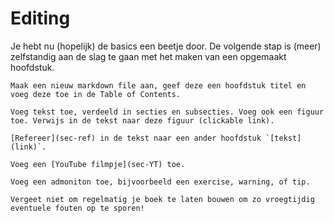 # Editing

Je hebt nu (hopelijk) de basics een beetje door. De volgende stap is (meer) zelfstandig aan de slag te gaan met het maken van een opgemaakt hoofdstuk.

```{exercise} Hoofdstuk toevoegen
Maak een nieuw markdown file aan, geef deze een hoofdstuk titel en voeg deze toe in de Table of Contents.
```

```{exercise} Secties en content toevoegen
Voeg tekst toe, verdeeld in secties en subsecties. Voeg ook een figuur toe. Verwijs in de tekst naar deze figuur (clickable link).
```

```{exercise} Verwijzing naar een hoofdstuk
[Refereer](sec-ref) in de tekst naar een ander hoofdstuk `[tekst](link)`. 
```

```{exercise} YouTube filmpje toevoegen
Voeg een [YouTube filmpje](sec-YT) toe.
```

```{exercise} Admonitions toevoegen
Voeg een admoniton toe, bijvoorbeeld een exercise, warning, of tip.
```

```{tip}
Vergeet niet om regelmatig je boek te laten bouwen om zo vroegtijdig eventuele fouten op te sporen!
```
